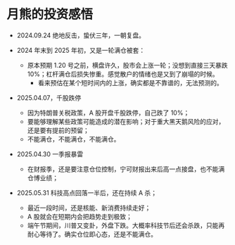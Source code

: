 # 月熊的投资感悟

- 2024.09.24 绝地反击，蛰伏三年，一朝复盘。

- 2024 年末到 2025 年初，又是一轮满仓被套：

  - 原本预期 1.20 号之前，横盘许久，股市会上涨一轮；没想到直接三天暴跌 10%；杠杆满仓后损失惨重。感觉散户的情绪也是又到了崩塌的时候。
    - 看来预估在某个短时间内的上涨，确实都是不靠谱的，无法预测的。

- 2025.04.07，千股跌停

  - 因为特朗普关税政策，A 股开盘千股跌停，自己跌了 10%；
  - 要能够理解某些政策可能造成的潜在影响；对于重大黑天鹅风险的应对，还是要有提前的预留；
  - 不能满仓，不能满仓，不能满仓。

- 2025.04.30 一季报暴雷

  - 在财报季，还是要注意仓位控制，宁可财报出来后高一点接盘，也不能满仓博业绩；

- 2025.05.31 科技高点回落一半后，还在持续 A 杀；
  - 最近一段时间，还是核能、新消费持续走好；
  - A 股就会在短期内会把趋势走到极致；
  - 端午节期间，川普又变卦，外盘下跌。大概率科技节后还会杀跌，只能再耐心等待了。确实仓位即心态，还是不能满仓。
